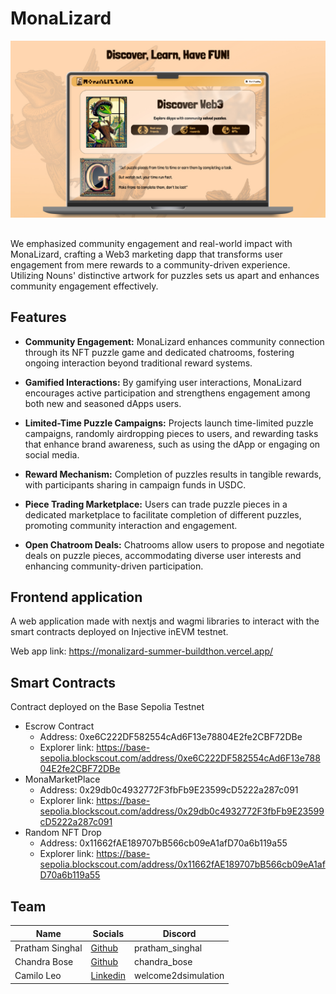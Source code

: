 # MonaLizard

<img width="1471" alt="Screenshot_2024-01-21_at_9 57 47_PM" src="https://raw.githubusercontent.com/chandrabosep/monalizard-summer-buildthon/main/client/public/monalizard-6.jpg">

##

We emphasized community engagement and real-world impact with MonaLizard, crafting a Web3 marketing dapp that transforms user engagement from mere rewards to a community-driven experience. Utilizing Nouns' distinctive artwork for puzzles sets us apart and enhances community engagement effectively.


## Features

- **Community Engagement:**
  MonaLizard enhances community connection through its NFT puzzle game and dedicated chatrooms, fostering ongoing interaction beyond traditional reward systems.

- **Gamified Interactions:**
  By gamifying user interactions, MonaLizard encourages active participation and strengthens engagement among both new and seasoned dApps users.

- **Limited-Time Puzzle Campaigns:**
  Projects launch time-limited puzzle campaigns, randomly airdropping pieces to users, and rewarding tasks that enhance brand awareness, such as using the dApp or engaging on social media.

- **Reward Mechanism:**
  Completion of puzzles results in tangible rewards, with participants sharing in campaign funds in USDC.

- **Piece Trading Marketplace:**
  Users can trade puzzle pieces in a dedicated marketplace to facilitate completion of different puzzles, promoting community interaction and engagement.

- **Open Chatroom Deals:**
  Chatrooms allow users to propose and negotiate deals on puzzle pieces, accommodating diverse user interests and enhancing community-driven participation.


## Frontend application
A web application made with nextjs and wagmi libraries to interact with the smart contracts deployed on Injective inEVM testnet.

Web app link: https://monalizard-summer-buildthon.vercel.app/ 

## Smart Contracts

Contract deployed on the Base Sepolia Testnet 

- Escrow Contract
  - Address: 0xe6C222DF582554cAd6F13e78804E2fe2CBF72DBe
  - Explorer link: https://base-sepolia.blockscout.com/address/0xe6C222DF582554cAd6F13e78804E2fe2CBF72DBe
- MonaMarketPlace
  - Address: 0x29db0c4932772F3fbFb9E23599cD5222a287c091
  - Explorer link: https://base-sepolia.blockscout.com/address/0x29db0c4932772F3fbFb9E23599cD5222a287c091
- Random NFT Drop
  - Address: 0x11662fAE189707bB566cb09eA1afD70a6b119a55
  - Explorer link: https://base-sepolia.blockscout.com/address/0x11662fAE189707bB566cb09eA1afD70a6b119a55



## Team

| Name            | Socials                                         | Discord         |
| --------------- | ---------------------------------------------- | --------------- |
| Pratham Singhal | [Github](https://github.com/Pratham-19)   | pratham_singhal    |
| Chandra Bose        | [Github](https://github.com/chandrabosep)     | chandra_bose  |
| Camilo Leo      | [Linkedin](https://www.linkedin.com/in/camilo-leon/)     | welcome2dsimulation   |



